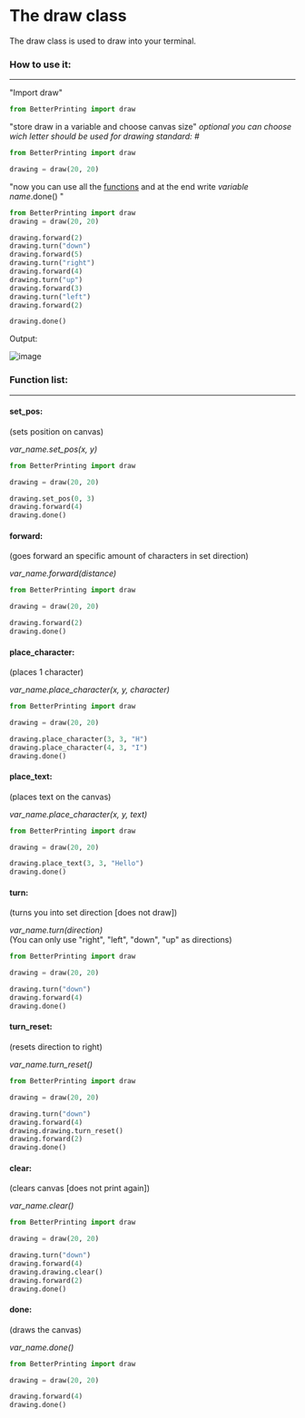 # The draw class

The draw class is used to draw into your terminal.

### How to use it:
_________________

"Import draw"

```Python
from BetterPrinting import draw
```

"store draw in a variable and choose canvas size" _optional you can choose wich letter should be used for drawing standard: #_

```Python
from BetterPrinting import draw

drawing = draw(20, 20)
```

"now you can use all the <a href="https://github.com/Butter-mit-Brot/BetterPrinting/blob/main/docs/draw.md#function-list">functions</a> and at the end write _variable name_.done() "

```Python
from BetterPrinting import draw
drawing = draw(20, 20)

drawing.forward(2)
drawing.turn("down")
drawing.forward(5)
drawing.turn("right")
drawing.forward(4)
drawing.turn("up")
drawing.forward(3)
drawing.turn("left")
drawing.forward(2)

drawing.done()
```

Output:

![image](https://user-images.githubusercontent.com/83476809/194707601-1bf219de-7fe4-4c5f-813a-6975baf4f632.png)


### Function list:
______________________________
#### set_pos:

(sets position on canvas)

_var_name.set_pos(x, y)_

```Python
from BetterPrinting import draw

drawing = draw(20, 20)

drawing.set_pos(0, 3)
drawing.forward(4)
drawing.done()
```

#### forward:

(goes forward an specific amount of characters in set direction)

_var_name.forward(distance)_

```Python
from BetterPrinting import draw

drawing = draw(20, 20)

drawing.forward(2)
drawing.done()
```

#### place_character:

(places 1 character)

_var_name.place_character(x, y, character)_

```Python
from BetterPrinting import draw

drawing = draw(20, 20)

drawing.place_character(3, 3, "H")
drawing.place_character(4, 3, "I")
drawing.done()
```

#### place_text:

(places text on the canvas)

_var_name.place_character(x, y, text)_

```Python
from BetterPrinting import draw

drawing = draw(20, 20)

drawing.place_text(3, 3, "Hello")
drawing.done()
```

#### turn:

(turns you into set direction [does not draw])

_var_name.turn(direction)_      
(You can only use "right", "left", "down", "up" as directions)
```Python
from BetterPrinting import draw

drawing = draw(20, 20)

drawing.turn("down")
drawing.forward(4)
drawing.done()
```

#### turn_reset:

(resets direction to right)

_var_name.turn_reset()_

```Python
from BetterPrinting import draw

drawing = draw(20, 20)

drawing.turn("down")
drawing.forward(4)
drawing.drawing.turn_reset()
drawing.forward(2)
drawing.done()
```

#### clear:

(clears canvas [does not print again])

_var_name.clear()_

```Python
from BetterPrinting import draw

drawing = draw(20, 20)

drawing.turn("down")
drawing.forward(4)
drawing.drawing.clear()
drawing.forward(2)
drawing.done()
```

#### done:

(draws the canvas)

_var_name.done()_

```Python
from BetterPrinting import draw

drawing = draw(20, 20)

drawing.forward(4)
drawing.done()
```
